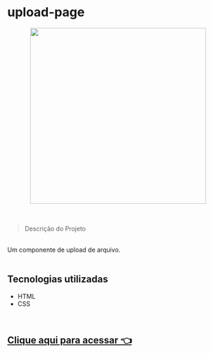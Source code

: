 # upload-page


<div align="center">
<img src="https://github.com/eucindyn/upload-page/assets/92797194/a41d41da-6222-4b54-a5e7-5aee94a9e296.png" width="400px"/>
</div>
<br>
<br>


<div align="left">

> Descrição do Projeto
<br>
Um componente de upload de arquivo.
<br>
<br>

## Tecnologias utilizadas

- HTML
- CSS
  
<br>

## [Clique aqui para acessar 👈](https://eucindyn.github.io/upload-page/)

</div>
